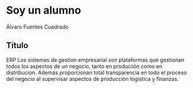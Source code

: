 # Soy un alumno
Álvaro Fuentes Cuadrado
## Título
ERP
Los sistemas de gestion empresarial son plataformas que gestionan todos los 
aspectos de un negocio, tanto en produciión como en distribucion.
Además proporcionan total transparencia en todo el proceso del negocio al 
supervisar aspectos de producción logística y finanzas.

